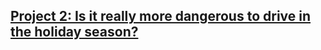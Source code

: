 ## [Project 2: Is it really more dangerous to drive in the holiday season?](https://gitlab.com/sugar_stats/pmi-cpmi-striation)
